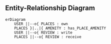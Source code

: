 ## Entity-Relationship Diagram

```mermaid
erDiagram
    USER ||--o{ PLACES : own
    PLACES }|..|{ AMENITY : has_PLACE_AMENITY
    USER ||--o{ REVIEW : write
    PLACES ||--o{ REVIEW : receive
```